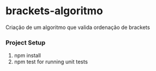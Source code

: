 # brackets-algoritmo
Criação de um algoritmo que valida ordenação de brackets

### Project Setup

1. npm install
2. npm test for running unit tests

